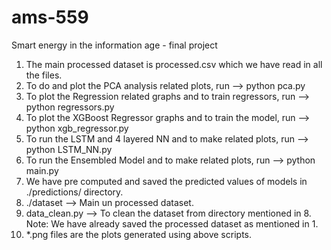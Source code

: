 # ams-559
Smart energy in the information age - final project

1. The main processed dataset is processed.csv which we have read in all the files.
2. To do and plot the PCA analysis related plots, run --> python pca.py
3. To plot the Regression related graphs and to train regressors, run --> python  regressors.py
4. To plot the XGBoost Regressor graphs and to train the model, run --> python xgb_regressor.py
5. To run the LSTM and 4 layered NN and to make related plots, run --> python LSTM_NN.py
6. To run the Ensembled Model and to make related plots, run --> python main.py
7. We have pre computed and saved the predicted values of models in ./predictions/ directory.
8. ./dataset --> Main un processed dataset.
9. data_clean.py --> To clean the dataset from directory mentioned in 8. Note: We have already saved the processed dataset as mentioned in 1.
10. *.png files are the plots generated using above scripts.

